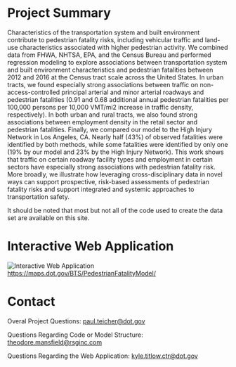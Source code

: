 # Project Summary
Characteristics of the transportation system and built environment contribute to pedestrian fatality risks, including vehicular traffic and land-use characteristics associated with higher pedestrian activity. We combined data from FHWA, NHTSA, EPA, and the Census Bureau and performed regression modeling to explore associations between transportation system and built environment characteristics and pedestrian fatalities between 2012 and 2016 at the Census tract scale across the United States. In urban tracts, we found especially strong associations between traffic on non-access-controlled principal arterial and minor arterial roadways and pedestrian fatalities (0.91 and 0.68 additional annual pedestrian fatalities per 100,000 persons per 10,000 VMT/mi2 increase in traffic density, respectively). In both urban and rural tracts, we also found strong associations between employment density in the retail sector and pedestrian fatalities. Finally, we compared our model to the High Injury Network in Los Angeles, CA. Nearly half (43%) of observed fatalities were identified by both methods, while some fatalities were identified by only one (19% by our model and 23% by the High Injury Network). This work shows that traffic on certain roadway facility types and employment in certain sectors have especially strong associations with pedestrian fatality risk. More broadly, we illustrate how leveraging cross-disciplinary data in novel ways can support prospective, risk-based assessments of pedestrian fatality risks and support integrated and systemic approaches to transportation safety.

It should be noted that most but not all of the code used to create the data set are available on this site. 

# Interactive Web Application

![Interactive Web Application](Picture.PNG)
https://maps.dot.gov/BTS/PedestrianFatalityModel/

# Contact
Overal Project Questions: 
paul.teicher@dot.gov

Questions Regarding Code or Model Structure:
theodore.mansfield@rsginc.com

Questions Regarding the Web Application:
kyle.titlow.ctr@dot.gov
